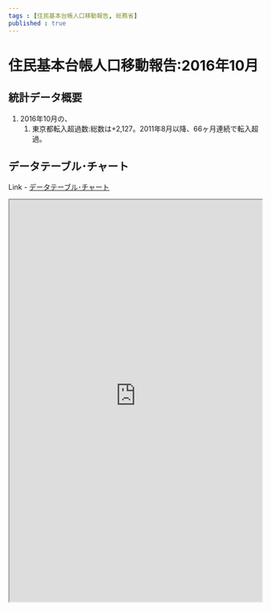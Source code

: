 ```yaml
--- 
tags : [住民基本台帳人口移動報告, 総務省] 
published : true
---
```

# 住民基本台帳人口移動報告:2016年10月
## 統計データ概要

1. 2016年10月の、
	1. 東京都転入超過数:総数は+2,127。2011年8月以降、66ヶ月連続で転入超過。
	
	
## データテーブル･チャート
Link - [データテーブル･チャート](http://knowledgevault.saecanet.com/charts/am-consulting.co.jp-migrantsInJapan.html)
<iframe src="http://knowledgevault.saecanet.com/charts/am-consulting.co.jp-migrantsInJapan.html" width="100%" height="800px"></iframe>